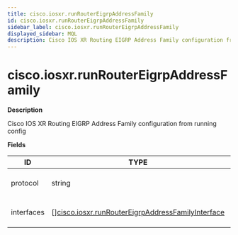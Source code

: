 ```yaml
---
title: cisco.iosxr.runRouterEigrpAddressFamily
id: cisco.iosxr.runRouterEigrpAddressFamily
sidebar_label: cisco.iosxr.runRouterEigrpAddressFamily
displayed_sidebar: MQL
description: Cisco IOS XR Routing EIGRP Address Family configuration from running config
---
```


# cisco.iosxr.runRouterEigrpAddressFamily

**Description**

Cisco IOS XR Routing EIGRP Address Family configuration from running config

**Fields**

| ID         | TYPE                                                                                                              | DESCRIPTION                       |
| ---------- | ----------------------------------------------------------------------------------------------------------------- | --------------------------------- |
| protocol   | string                                                                                                            | Address family (IPv4/IPv6)        |
| interfaces | &#91;&#93;[cisco.iosxr.runRouterEigrpAddressFamilyInterface](cisco.iosxr.runroutereigrpaddressfamilyinterface.md) | Interfaces in this address family |
